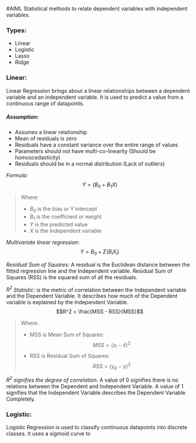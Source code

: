 #AIML 
Statistical methods to relate dependent variables with independent variables.
### Types:
- Linear
- Logistic
- Lasso
- Ridge

### Linear:
Linear Regression brings about a linear relationships between a dependent variable and an independent variable. It is used to predict a value from a continuous range of datapoints. 
##### Assumption:
- Assumes a linear relationship
- Mean of residuals is zero
- Residuals have a constant variance over the entire range of values
- Parameters should not have multi-co-linearity (Should be homoscedasticity)
- Residuals should be in a normal distribution (Lack of outliers)

_Formula:_  $$Y=(B_0+B_1X)$$
>Where:
>- $B_0$ is the bias or Y intercept
>- $B_1$ is the coefficient or weight
>- $Y$ is the predicted value
>- $X$ is the Independent variable

_Multivariate linear regression:_ $$Y = B_0 + \Sigma (B_iX_i)$$

_Residual Sum of Squares:_ A residual is the Euclidean distance between the fitted regression line and the Independent variable. Residual Sum of Squares (RSS) is the squared sum of all the residuals.

_$R^2$ Statistic:_ is the metric of correlation between the Independent variable and the Dependent Variable. It describes how much of the Dependent variable is explained by the Independent Variable. 
$$R^2 = \frac{MSS - RSS}{MSS}$$
>Where:
>- MSS is Mean Sum of Squares: $$ MSS = (x_i - \bar{x})^2 $$
>- RSS is Residual Sum of Squares: $$ RSS = (y_p - y)^2$$

*$R^2$ signifies the degree of correlation.* A value of 0 signifies there is no relations between the Dependent and Independent Variable. A value of 1 signifies that the Independent Variable describes the Dependent Variable Completely.

### Logistic:
Logistic Regression is used to classify continuous datapoints into discrete classes. It uses a sigmoid curve to 





